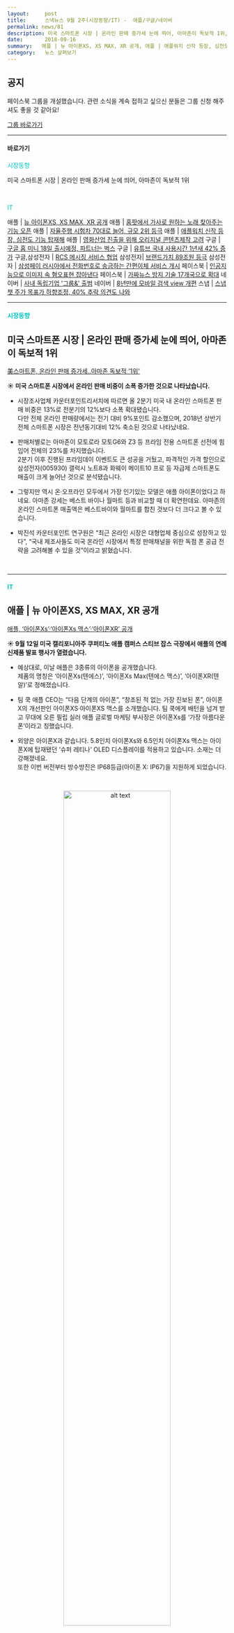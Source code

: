 ```yaml
---
layout:     post
title:      스낵뉴스 9월 2주(시장동향/IT) -  애플/구글/네이버
permalink: news/81
description: 미국 스마트폰 시장 | 온라인 판매 증가세 눈에 띄어, 아마존이 독보적 1위,애플 | 뉴 아이폰XS, XS MAX, XR 공개,애플 | 홈팟에서 가사로 원하는 노래 찾아주는 기능 오픈,애플 | 자율주행 시험차 70대로 늘어, 규모 2위 등극,애플 | 애플워치 신작 등장, 심전도 기능 탑재해,애플 | 영화산업 진출을 위해 오리지널 콘텐츠제작 고려,구글 | 구글 홈 미니 18일 출시예정, 파트너는 벅스  ,구글 | 유튜브 국내 사용시간 1년새 42% 증가,구글,삼성전자 | RCS 메시징 서비스 협업,삼성전자| 브랜드가치 89조원 등극,삼성전자 | 삼성페이 러시아에서 전화번호로 송금하는 간편이체 서비스 개시,페이스북 | 인공지능으로 이미지 속 혐오표현 잡아낸다,페이스북 | 가짜뉴스 방지 기술 17개국으로 확대,네이버 | 사내 독립기업 '그룹&' 출범,네이버 | 8년만에 모바일 검색  view 개편,스냅 | 스냅챗 주가 목표가 하향조정, 40% 추락 의견도 나와
date:       2018-09-16
summary:   애플 | 뉴 아이폰XS, XS MAX, XR 공개, 애플 | 애플워치 신작 등장, 심전도 기능 탑재해, 구글 | 구글 홈 미니 18일 출시예정, 네이버 | 8년만에 모바일 검색  view 개편
category:   뉴스 살펴보기
---
```


## 공지

페이스북 그룹을 개설했습니다. 관련 소식을 계속 접하고 싶으신 분들은 그룹 신청 해주셔도 좋을 것 같아요!

[그룹 바로가기](https://www.facebook.com/groups/2025149054465611/?ref=group_browse_new)

- - -

#### 바로가기

<a href="#market"></a><span style = "color: #00c3bd">시장동향</span>

미국 스마트폰 시장 | 온라인 판매 증가세 눈에 띄어, 아마존이 독보적 1위

<br>

<a href="#it"></a><span style = "color: #00c3bd">IT</span>

애플 | [뉴 아이폰XS, XS MAX, XR 공개](#apple1)
애플 | [홈팟에서 가사로 원하는 노래 찾아주는 기능 오픈](#apple2)
애플 | [자율주행 시험차 70대로 늘어, 규모 2위 등극](#apple3)
애플 | [애플워치 신작 등장, 심전도 기능 탑재해](#apple4)
애플 | [영화산업 진출을 위해 오리지널 콘텐츠제작 고려](#apple5)
구글 | [구글 홈 미니 18일 출시예정, 파트너는 벅스](#google1)
구글 | [유튜브 국내 사용시간 1년새 42% 증가](#google2)
구글,삼성전자 | [RCS 메시징 서비스 협업](#google3)
삼성전자| [브랜드가치 89조원 등극](#samsung1)
삼성전자 | [삼성페이 러시아에서 전화번호로 송금하는 간편이체 서비스 개시](#samsung2)
페이스북 | [인공지능으로 이미지 속 혐오표현 잡아낸다](#facebook1)
페이스북 | [가짜뉴스 방지 기술 17개국으로 확대](#facebook2)
네이버 | [사내 독립기업 '그룹&' 출범](#naver1)
네이버 | [8년만에 모바일 검색  view 개편](#naver2)
스냅 | [스냅챗 주가 목표가 하향조정, 40% 추락 의견도 나와](#snap)

- - -

#### <a name="market"></a><span style = "color: #00c3bd">시장동향</span>


## 미국 스마트폰 시장 | 온라인 판매 증가세 눈에 띄어, 아마존이 독보적 1위    
[美스마트폰, 온라인 판매 증가세..아마존 독보적 '1위'](http://www.edaily.co.kr/news/read?newsId=02535446619339136&mediaCodeNo=257&OutLnkChk=Y)

<strong> &#9728; 미국 스마트폰 시장에서 온라인 판매 비중이 소폭 증가한 것으로 나타났습니다.</strong>

- 시장조사업체 카운터포인트리서치에 따르면 올 2분기 미국 내 온라인 스마트폰 판매 비중은 13%로 전분기의 12%보다 소폭 확대됐습니다.   
다만 전체 온라인 판매량에서는 전기 대비 9%포인트 감소했으며, 2018년 상반기 전체 스마트폰 시장은 전년동기대비 12% 축소된 것으로 나타났네요. 

- 판매처별로는 아마존이 모토로라 모토G6와 Z3 등 프라임 전용 스마트폰 선전에 힘입어 전체의 23%를 차지했습니다.   
2분기 이후 진행된 프라임데이 이벤트도 큰 성공을 거뒀고, 파격적인 가격 할인으로 삼성전자(005930) 갤럭시 노트8과 화웨이 메이트10 프로 등 자급제 스마트폰도 매출이 크게 늘어난 것으로 분석됐습니다. 

- 그렇지만 역시 온·오프라인 모두에서 가장 인기있는 모델은 애플 아이폰이었다고 하네요.
아마존 강세는 베스트 바이나 월마트 등과 비교할 때 더 확연한데요. 
아마존의 온라인 스마트폰 매출액은 베스트바이와 월마트를 합친 것보다 더 크다고 볼 수 있습니다.

- 박진석 카운터포인트 연구원은 “최근 온라인 시장은 대형업체 중심으로 성장하고 있다”, “국내 제조사들도 미국 온라인 시장에서 특정 판매채널을 위한 독점 폰 공급 전략을 고려해볼 수 있을 것”이라고 밝혔습니다.

<br>


- - -

#### <a name="it"></a><span style = "color: #00c3bd">IT</span>

## <a name="apple1"></a>애플 | 뉴 아이폰XS, XS MAX, XR 공개  
[애플, ‘아이폰Xs’·‘아이폰Xs 맥스’·‘아이폰XR’ 공개](http://www.bloter.net/archives/319432)

<strong> &#9728; 9월 12일 미국 캘리포니아주 쿠퍼티노 애플 캠퍼스 스티브 잡스 극장에서 애플의 연례 신제품 발표 행사가 열렸습니다.</strong>

- 예상대로, 이날 애플은 3종류의 아이폰을 공개했습니다.  
제품의 명칭은 ‘아이폰Xs(텐에스)’, ‘아이폰Xs Max(텐에스 맥스)’, ‘아이폰XR(텐알)’로 정해졌습니다.

- 팀 쿡 애플 CEO는 “다음 단계의 아이폰”, “창조된 적 없는 가장 진보된 폰”, 아이폰X의 개선판인 아이폰XS·아이폰XS 맥스를 소개했습니다.
팀 쿡에게 배턴을 넘겨 받고 무대에 오른 필립 실러 애플 글로벌 마케팅 부사장은 아이폰Xs를 ‘가장 아름다운 폰’이라고 칭했습니다.

- 외양은 아이폰X과 같습니다. 
5.8인치 아이폰Xs와 6.5인치 아이폰Xs 맥스는 아이폰X에 탑재됐던 ‘슈퍼 레티나’ OLED 디스플레이를 적용하고 있습니다. 소재는 더 강해졌네요.  
또한 이번 버전부터 방수방진은 IP68등급(아이폰 X: IP67)을 지원하게 되었습니다.

<br>

<p align ="middle">    
 <img src="http://www.bloter.net/wp-content/uploads/2018/09/iphone-800x450.png" alt="alt text" width = "70%">
</p>

<br>



- 아이폰X에서 선보였던 안면인식 생체인증 시스템 ‘페이스아이디’는 개선된 트루뎁스 카메라 시스템, 시큐어 인클레이브, 뉴럴 엔진 등 새로운 알고리즘이 적용돼 더 빨라졌습니다.

- 카메라는 새로운 기능이 추가됐습니다.   
전·후면 사진 촬영 후 편집 시 피사계 심도를 다시 조절할 수 있는 ‘심도 제어’ 기능입니다.   
슬라이더만 간단히 움직여도 심도 조절이 가능합니다. 후면 카메라는 f/1.8, f/2.4 듀얼 렌즈가 적용됐고, 전면은 f/2.2 7MP 트루뎁스 카메라가 탑재됐다고 하네요.

<br>

{% include youtubeplayer.html id="9m_K2Yg7wGQ" %} 

<br>

- 애플이 설계한 차세대 뉴럴 엔진이 결합된 A12 바이오닉 칩으로 성능은 더욱 강력해졌습니다. 
뉴럴 엔진은 실시간으로 머신러닝을 수행합니다. 초당 수행하는 연산 수는 5조번 정도라고 하네요. 
A11 바이오닉 대비 최대 15% 더 빨라졌고, 소비전력은 최대 50% 적게 씁니다.

- 아이폰Xs는 999달러부터. 아이폰Xs 맥스는 1099달러부터 시작합니다. 
64GB, 256GB, 512GB 저장공간이 제공되며 색상은 골드, 실버, 스페이스 그레이 3가지입니다.   
아이폰Xs 맥스 512GB 옵션을 택하면 1449달러로 가격이 뜁니다. 약 162만원, 한국으로 넘어오면 그 이상의 가격이 형성될 전망이다.

- 또한 올해의 ‘원 모어 띵’은 아이폰XR이었습니다. 
슈퍼 레티나 OLED 디스플레이 대신 6.1형 LCD 디스플레이가 적용됐습니다. 
애플은 이 디스플레이를 ‘리퀴드 레티나 디스플레이’라 명명했습니다.

- 화면은 다르지만 생김새는 같은데요. 베젤이 없고 노치가 있네요. 
베젤과 늘 함께였던 애플의 지문인식 버튼, 터치아이디도 자연스럽게 작별을 고했습니다. 
아이폰XR은 노치에 적용된 트루뎁스 카메라 시스템을 통해 ‘얼굴로 잠금해제’가 가능합니다. 

<br>

<p align ="middle">    
 <img src="http://www.bloter.net/wp-content/uploads/2018/09/iphone2.png" alt="alt text" width = "70%">
</p>

<br>



- 아이폰XR은 화이트, 블루, 코랄, 레드 총 6개 색상으로 출시됩니다. 레드 색상 수익금 일부는 HIV/AIDS 치료 기금 마련에 쓰인다고 하네요.

<br>

<p align ="middle">    
 <img src="http://www.bloter.net/wp-content/uploads/2018/09/2.jpg" alt="alt text" width = "50%">
</p>

<br>



- 아이폰XR은 나노심 및 디지털 e심으로 듀얼심 기능을 지원한데요. 
가격은 64GB 저장공간 모델이 749달러고, 128GB, 256GB 등 선택지도 제공됩니다.

- 애플은 오는 14일부터 전 세계 16개국에서 아이폰Xs 및 아이폰Xs 맥스의 사전 예약을 받고, 9월21일 출고를 시작합니다. 
아이폰XR은 10월 19일부터 사전 예약이 시작돼 10월 26일 정식 출고될 예정입니다. 

- 다만, 이번에도 한국은 아이폰 1차 출시국 명단에 포함되지 않았다고 하네요 :(

<br>


## <a name="apple2"></a>애플 | 애플워치 신작 등장, 심전도 기능 탑재해  
[애플워치4' 심전도 기능 탑재…헬스케어 업체로 진화하는 애플](http://www.bloter.net/archives/319452)

<strong> &#9728; 애플워치4’가 공개됐습니다.</strong>

- 3년 만의 첫 디자인 개편과 함께 헬스케어 기능이 강화된 것이 특징인데요.   
‘베젤리스’ 디자인을 적용해 화면 크기를 키웠으며, 더욱 정확한 심박 측정이 가능한 ‘심전도(ECG)’ 기능이 탑재됐습니다. 

<br>

<p align ="middle">    
 <img src="http://www.bloter.net/wp-content/uploads/2018/09/applewatch4_crop-800x450.jpg" alt="alt text" width = "70%">
</p>

<br>


- 애플워치4는 심전도 기능이 탑재된 첫 소비자용 제품으로, 애플은 이번 애플워치를 통해 헬스케어 사업 부문을 더욱 강화할 것으로 전망됩니다.    
애플워치4는 사전에 유출된 이미지대로 베젤리스 디자인을 갖췄습니다.     
이를 통해 이전과 제품 크기를 비슷하게 유지하면서도 화면 크기를 30% 이상 늘렸는데요.     
38mm, 42mm의 케이스 크기로 나왔던 이전 모델과 달리 40mm, 44mm 두 크기로 나뉘어 제공됩니다.

- 내장 OS인 ‘워치OS 5’는 더 커진 디스플레이를 활용한 UI를 제공합니다.     
새로운 워치페이스에는 8개의 기능을 커스터마이징해 표시할 수 있습니다.     
앱 아이콘과 글씨 크기를 키워 가독성을 높일 수 있게 됐으며 더 많은 정보를 정확하게 전달합니다. 
사진, 지도, 캘린더 앱은 더 많은 정보를 표시하도록 디자인됐습니다.  

- 애플워치4에는 새로운 듀얼코어 64비트 ‘S4’ 프로세서가 탑재됐습니다.   
전력 소모량을 줄여 배터리는 이전과 마찬가지로 최대 18시간 유지됩니다. 평균적인 사용 수준에서는 2일간 지속된다고 하네요.   
또한 스피커 출력은 50% 커졌습니다. 

<br>

<p align ="middle">    
 <img src="http://www.bloter.net/wp-content/uploads/2018/09/applewatch4-lager-display-800x450.png" alt="alt text" width = "70%">
</p>

<br>


- 이번 애플워치4에서 가장 주목받는 기능은 심전도(ECG) 측정인데요.   
기존 애플워치도 광학식 심박 센서를 갖춰 심장 박동수를 측정할 수 있었는데요.   
기기 뒷면에 내장된 녹색 LED 빛을 피부에 쏘아 맥박과 혈액량의 변화를 감지해 심박수를 측정하는 방식이고, 이런 방식은 편리하기 때문에 대부분의 웨어러블 기기들이 채택하고 있습니다. 하지만 정확도가 떨어진다는 단점이 있어서, 정밀한 의료기기로는 쓸 수 없었습니다. 

- 반면, 심전도는 더욱 전문적인 심장 모니터링 기능입니다. 심장질환 진단에 활용되는 방식이죠.  
하지만 현재 심전도 기능이 국내에도 적용될지는 불투명합니다.   
애플워치4의 심전도 기능은 미국식품의약국(FDA)의 승인을 받았으며 ECG 앱과 불규칙 리듬 알림 기능은 올 연말에 미국 시장에 한해 출시될 예정입니다. 
각 나라 관련 기관에 승인을 받아야 적용될 수 있는 기능인 탓입니다.

- 애플워치4는 9월14일부터 사전 주문이 시작되며 21일 출시됩니다. 
GPS 모델은 399달러, 셀룰러 모델은 499달러부터 시작한다고 하네요. 
전작인 애플워치3는 279달러에 판매된다고 하네요. 

출시에 관해선 한국은 1차 출시국에 포함되지 않았으며, 출시 시기와 가격은 미정이라고 합니다.

<br>

<p align ="middle">    
 <img src="http://www.bloter.net/wp-content/uploads/2018/09/Apple-Watch-Series4_LiquidMetal-face_09122018.jpg" alt="alt text" width = "50%">
</p>

<br>


## <a name="apple3"></a>애플 | 홈팟에서 가사로 원하는 노래 찾아주는 기능 오픈
[애플 홈팟, 가사로 원하는 노래 찾아준다](http://www.zdnet.co.kr/news/news_view.asp?artice_id=20180913054555&type=det&re=zdk)
<strong> &#9728; 애플 홈팟에 가사로 노래를 찾아 주는 기능이 추가됩니다.</strong>

-  음성 명령으로 다중 타이머를 설정하는 기능과 아이폰과 연동한 전화 걸기 기능, 아이폰 찾기 기능도 추가됩니다.
또한 시리에 가사의 일부분을 통해 원하는 노래를 찾는 기능이 추가되는데요. 
가사의 일부분을 불러주면 시리가 자동으로 이를 검색해 줍니다. 

<br>

<p align ="middle">    
 <img src="http://image.zdnet.co.kr/2018/09/13/bskwon_A8Tc8WaYRCatJ.jpg" alt="alt text" width = "70%">
</p>

<br>



- 또한 시리를 부른 다음 전화통화를 원하는 사람의 이름을 불러주거나 전화번호를 말하면 통화가 가능하며 아이폰으로 전화가 온 경우 홈팟에서 받을 수 있습니다.
애플워치에 탑재되어 있던 아이폰 찾기 기능도 추가됩니다. 
시리에 아이폰을 찾아달라고 요청하면 이 요청이 아이폰으로 전송되어 신호음을 울려준다고 하네요!

- 이번 신기능은 무료 업데이트를 통해 추가됩니다. 전화 기능을 이용하려면 아이폰5S 이상 스마트폰과 연동이 필요하다고 합니다. 
전화 기능 이외의 다른 기능은 아이패드 에어나 아이패드 미니2 이후, 혹은 아이패드 프로나 아이팟터치 6세대와 연동을 통해 쓸 수 있습니다.

<br>


## <a name="apple4"></a>애플 | 자율주행 시험차 70대로 늘어, 규모 2위 등극  
[애플 자율주행 시험차, 70대로 늘었다](http://www.bloter.net/archives/319427)

<strong> &#9728; 애플이 현재 캘리포니아주에서 자율주행 시험운행 차량 70대를 운용하고 있다고 합니다.</strong>

- 현재 가장 많은 자율주행 시험운행 차량을 보유한 업체는 완성차업체인 GM(175대, 운전자 467명)이고, 2위는 웨이모(88대, 운전자 415명), 
그 다음 순위는 애플(70대, 운전자 139명)이 차지하고 있습니다. 
4위는 테슬라(39대, 운전자 92명)입니다.

- 애플은 2017년 4월 처음으로 캘리포니아주에서 자율주행 시험운행을 허가받은 사실이 알려졌습니다. 
당시 등록된 차량은 2015년형 렉서스 Rx450h SUV 3대였습니다. 

애플은 올해 1월 27대, 5월에는 55대 차량의 자율주행 시험운행을 허가받았습니다.

- 그러나 애플의 ‘무인 자율주행’은 아직 갈 길이 멉니다. 
캘리포니아주 차량국(DMV)은 사전에 별도 운행 허가를 받은 경우에 한해 무인 자율주행차의 도로 주행을 허용하고 있습니다. 

- 나인투파이브맥 에 따르면 애플은 자율주행차를 테스트할 수는 있으나 ‘무인주행’은 허가받지 않은 상태로, 운전자가 차에 탑승해 비상상황 발생시 이에 대응해야 하는 문제도 있습니다.

<br>

## <a name="google1"></a>구글 | 구글 홈 미니 18일 출시예정, 파트너는 벅스  

[구글홈·미니 18일 출시…화자식별·다중언어 지원](http://view.asiae.co.kr/news/view.htm?idxno=2018091109551645178)    
[한국 상륙하는 '구글홈', 파트너는 '벅스'](http://view.asiae.co.kr/news/view.htm?idxno=2018091011083626492)

<strong> &#9728; 구글이 인공지능 스피커 '구글홈'과 '구글홈 미니'를 국내에 출시합니다.</strong>  

- 누가 말하는지 이해하고 맞춤형 답변을 제공하는 '화자인식' 기능과 2가지 언어를 이해하고 답변하는 다중언어 기능을 지원합니다.   
벅스ㆍ유튜브로 음악을 듣거나 가전ㆍ스마트홈 기기를 음성으로 제어할 수 있는 게 주요 기능이라고 하네요. 

<br>

<p align ="middle">    
 <img src="http://cphoto.asiae.co.kr/listimglink/1/2018091109524181199_1536627160.jpg" alt="alt text" width = "70%">
</p>

<br>

- 구글코리아는 구글홈과 구글홈 미니 구입을 위한 사전예약을 11일 시작하고 18일부터 구글스토어와 여러 온라인 쇼핑몰을 통해 정식 판매에 들어간다고 11일 밝혔습니다. 

- 구글홈은 '오케이 구글'이나 '헤이 구글'이라고 호출하면 작동합니다. 
이어 음성으로 검색ㆍ일정관리ㆍ음악감상ㆍ스마트홈 등을 이용할 수 있습니다. 
최대 6명의 목소리를 인식해 개인화된 답변을 제공하는 '보이스 매치' 기능도 있는데요. 
다중언어 기능도 적용돼 한국어ㆍ영어ㆍ프랑스어ㆍ일본어ㆍ스페인어ㆍ이탈리아어 2가지 언어를 선택하면 원하는 언어로 답변해준다고 하네요 :)

- 음악감상은 벅스뮤직과 유튜브를 통해 즐길 수 있는데요. 구글홈과 구글홈 미니를 구입하면 유튜브 프리미엄을 6개월 간 무료로 이용할 수 있습니다. 
가격은 구글홈 14만5000원, 구글홈 미니 5만9900원인데요. 
구글스토어와 하이마트ㆍ옥션ㆍSSG닷컴에서 11일부터 사전예약을 받고 18일부터 일렉트로마트ㆍ이마트ㆍ지마켓에서 판매합니다. 

<br>


## <a name="google2"></a>구글 | 유튜브 국내 사용시간 1년새 42% 증가  
[유튜브 국내 사용시간 1년새 42%↑…"카톡·네이버 합쳐야 비슷"](http://www.yonhapnews.co.kr/bulletin/2018/09/11/0200000000AKR20180911140700017.HTML?input=1195m)

<strong> &#9728; 국내 이용자들이 유튜브를 보는 시간이 빠르게 느는 것으로 나타났습니다. 카카오톡과 네이버가 합쳐야 비슷한 수준이라고 하네요.</strong>

- 앱 분석업체 와이즈앱은 지난달 국내 안드로이드 스마트폰 이용자의 앱별 사용시간을 조사한 결과 유튜브 이용시간이 총 333억분으로 집계됐다고 밝혔습니다.
이는 지난해 8월 234억분보다 42%가량 늘어난 것인데요.

<br>

<p align ="middle">    
 <img src="http://img.yonhapnews.co.kr/etc/inner/KR/2018/09/11/AKR20180911140700017_01_i.jpg" alt="alt text" width = "70%">
</p>

<br>

- 유튜브 앱의 월간순사용자수(MAU)는 3천93만명으로, 1인당 월 1천77분을 사용한 것으로 나타났습니다.  
2위는 카카오톡으로 199억분을 기록했고, 네이버(136억분), 페이스북(40억분), 다음(32억분) 등 순이었습니다.

- 유튜브는 모든 연령대에서 가장 많이 쓰는 앱으로 집계됐는데, 특히 10대는 112억분을 사용하며 2위 카카오톡(25억분)과 격차가 4배를 넘었습니다. 
50대 이상도 유튜브(64억분)를 카카오톡(54억분)보다 오래 썼다고 하네요.

<br>

## <a name="google3"></a>구글,삼성전자 | RCS 메시징 서비스 협업  
[‘카톡’ 대신할까…삼성·구글, RCS 메시지 협업](http://www.bloter.net/archives/319496)

<strong> &#9728; 삼성과 구글이 글로벌 리치 커뮤니케이션 서비스(RCS) 메시지 활성화를 위해 서로 손을 잡았다고 발표했습니다.</strong>

- RCS는 글로벌 이동통신사들이 주축이 돼 개발한 통합 커뮤니케이션 서비스입니다. 
텍스트 중심의 기본 단문 메시지 전송 기능에서 나아가 메신저처럼 메시지를 보낼 수 있는 기능을 지원합니다. 
사실, 국내에서는 이동통신 3사가 지난 2012년 RCS 기반으로 ‘조인’이라는 메신저 서비스를 선보였지만, 사용자 관심을 끌지는 못했습니다. 
결국 조인 서비스는 사라졌습니다.

삼성전자와 구글은 서로의 영향력을 이용해 RCS 기반 메시지 서비스 부활에 나서고 있습니다. 
와이파이를 통한 채팅, 그룹 채팅, 메시지 수신 확인, 메시지 입력 확인, 미디어 파일 및 고해상도 사진 전송 등을 별도의 메신저 프로그램을 내려받지 않고도 할 수 있게 지원할 예정입니다.

<br>

<p align ="middle">    
 <img src="http://www.bloter.net/wp-content/uploads/2018/09/180913_pr-RCS-messaging.jpg" alt="alt text" width = "60%">
</p>

<p align ="middle">    
 <img src="http://www.bloter.net/wp-content/uploads/2018/09/180913_pr-RCS-messaging-demo.jpg" alt="alt text" width = "60%">
</p>

<br>

- 안드로이드 스마트폰에 탑재된 기본 ‘문자’ 앱에서 마치 메신저를 쓰듯이 자연스럽게 이용할 수 있습니다. 
안드로이드 메시지와 삼성 메시지를 넘나들며 대화를 주고 받을 수 있게 될 것으로 보입니다.

- 삼성전자는 ‘갤럭시S8’ 이후 출시 모델부터 RCS를 도입할 예정이라고 하네요.

<br>


## <a name="samsung1"></a>삼성전자| 브랜드가치 89조원 등극
[英 '브랜드파이낸스', 삼성전자 브랜드 가치 89조원](http://view.asiae.co.kr/news/view.htm?idxno=2018091009115927003)

<strong> &#9728; 삼성전자의 브랜드 가치가 90조원을 육박하게 되었습니다.</strong>
2위 현대차와의 격차는 지난해 5배에서 올해 8배로 늘어났네요.

- 영국 브랜드 평가 업체 '브랜드파이낸스'가 발표한 '2018년 한국 브랜드 가치 50대 기업'에 따르면 삼성전자가 브랜드 가치 88조 8000억원으로 국내 기업 중 1위를 차지했습니다. 지난해 삼성전자의 브랜드 가치는 56조5000억원으로 전년 대비 57% 상승했습니다.   
브랜드 등급도 지난해 'AAA'에서 올해 'AAA+'를 기록하며 국내 기업중 유일하게 최고 등급을 받았습니다.

- 뒤를 이어 현대차는 브랜드 가치 11조3000억원을 기록해 2위를 차지했습니다. 
현대차  지난해 브랜드 가치는 9조7000억원으로 17% 늘어나는데 그쳤습니다. 

- 3위는 LG전자로 브랜드 가치 8조원을 기록했습니다. LG전자는 지난해 5조5000억원의 브랜드 가치를 기록하며 5위를 차지한 바 있습니다. 
이 외 SK텔레콤이 7조7000억원, KT 6조원, SK하이닉스 5조9000억원, 한국전력 5조8000억원, 기아차 5조3000억원, KB금융그룹 5조3000억원, 삼성물산 4조5000억원 등이 '톱10'에 이름을 올렸습니다.

- 브랜드파이낸스는 삼성전자 가 지난 2016년 '갤럭시노트7' 발화 사고, 국정농단 사건의 삼성전자  연루, 이재용 부회장의 구속 수감으로 인한 1년간의 총수 부재 사태 등 최악의 상황서도 놀라운 브랜드 성장을 이뤘다고 평가했습니다.

- 데이비드 헤이 브랜드파이낸스 최고경영자(CEO)는 "삼성은 높은 브랜드 파워와 높은 품질을 갖고 있는 회사라는 이미지를 기반으로 한 어려움을 이겨내고 성장했다"면서 "한국서는 부동의 1위, 글로벌 '톱5'서도 유일하게 미국 외 국가 브랜드"라고 말했습니다. 

<br>


## <a name="samsung2"></a>삼성전자 | 삼성페이 러시아에서 전화번호로 송금하는 간편이체 서비스 개시
['전화번호로 송금'…삼성페이, 러시아서 간편이체 서비스](http://www.yonhapnews.co.kr/bulletin/2018/09/07/0200000000AKR20180907140900017.HTML?input=1195m)

<strong> &#9728; 삼성전자가 전화번호만을 이용해 간편하게 송금하는 서비스를 러시아에서 처음으로 출시했습니다.</strong>

- 삼성페이는 6일 러시아에서 마스터카드, 비자, VTB 은행과 함께 간편 이체 서비스를 시작했다고 합니다.
송금을 원하는 사용자는 삼성페이에서 '송금 (Money Transfer)' 메뉴를 선택한 후, 받는 사람의 전화번호로 간편하게 송금할 수 있다고 하네요.

- 수신자가 삼성페이 사용자가 아니어도 되며 문자메시지로 전달되는 웹페이지에서 현금을 받고자 하는 카드 번호를 입력하면 이체가 완료된다고 합니다.

- 현재 우리나라에서는 삼성페이 은행서비스에서 계좌이체 기능을 이용할 수 있는데요. 
상대방의 계좌번호를 입력하면 하루 최대 30만원까지 송금할 수 있습니다.

- 삼성페이는 러시아에서 2016년 11월 처음 서비스를 시작했으며, 올해 기준 240만명의 가입자를 확보한 상황입니다.

<br>


## <a name="facebook1"></a>페이스북 | 인공지능으로 이미지 속 혐오표현 잡아낸다
[페이스북, AI로 '짤방' 속 혐오표현 잡아낸다](http://view.asiae.co.kr/news/view.htm?idxno=2018091208464062310)

<strong> &#9728; 페이스북이 이미지 속 문자를 인식하는 인공지능(AI)을 개발했습니다.</strong>

- 이 AI는 혐오표현을 걸러내고, 사진 검색의 품질을 높이는 등 다양한 분야에 활용될 용도로 제작되었는데요.

- 페이스북은 '로제타'라는 머신러닝 시스템을 개발했다고 공식 블로그에 밝혔습니다. 
글자를 인식하기만 하던 기존 문자 판독장치와는 달리 로제타는 이미지 속 글의 문맥을 이해합니다. 

- 로제타는 페이스북과 인스타의 다양한 제품과 팀에 채택됐습니다. 
페이스북은 로제타를 통해 혐오표현 정책을 위반했는지 식별하고, 사진 검색의 품질을 높이고, 사용자 맞춤 뉴스피드를 구성하는 데 쓰고 있다고 전했습니다. 
페이스북은 최근 미국에서 가짜뉴스와 혐오표현을 제대로 걸러내지 않고 있다는 비판을 받고 있는 상황이죠. 

- 로제타는 앞으로 더 여러 분야에 쓰일 것으로 보입니다. 페이스북은 간판, 표지판, 음식점 메뉴판 등 문자가 포함된 이미지에 로제타가 활용될 수 있을 거라고 전했습니다. 


<br>


## <a name="facebook2"></a>페이스북 | 가짜뉴스 방지 기술 17개국으로 확대  
[페이스북, 가짜뉴스 잡는 기술 17개국으로 확대](http://www.zdnet.co.kr/news/news_view.asp?artice_id=20180914095821)

<strong> &#9728; 페이스북이 사진이나 영상에 포함된 뉴스의 진위 여부를 판별하는 인공지능(AI) 시스템을 확대 적용합니다.</strong>

- 페이스북은 13일 자사 뉴스룸에서 기존 4개 국가에 적용하던 사진 및 영상 허위 판별용 머신러닝 기술을 17개국 27개 팩트체크 연계기관에 적용한다고 밝혔습니다.
페이스북에 따르면 해당 기술은 이미지를 뒤집거나 여러 이미지가 혼합됐는지 살피는 방식이 사용된 머신러닝 기술입니다.

- 페이스북은 또 사진에서 문자를 인식하는 OCR(광학문자인식) 기술도 접목해 기술을 고도화했는데요. 
이미지에 틀린 내용의 뉴스 일부가 적혀 있더라도 이를 적발할 수 있게 되었다고 하네요.

- ​현재 ​팩트체크 기관은 미국, 프랑스 각 5곳, 브라질, 필리핀, 인도네시아 각 3곳 등으로 분포되어있고, 국내엔 아직까지 페이스북과 연계한 팩트체크 제3자 기관은 없는 것으로 알려져있습니다.


<br>



## <a name="naver1"></a>네이버 | 사내 독립기업 '그룹&' 출범  
[네이버, 사내 독립 기업 ‘그룹&’ 출범](http://www.dailian.co.kr/news/view/738338/?sc=naver)

<strong> &#9728; 네이버가 ‘밴드(BAND)’와 ‘카페(Café)’ 등을 담당하는 그룹 커뮤니티 서비스 전문 조직인 ‘그룹UGC’ 셀을 사내 독립 기업(CIC)로 출범했습니다. </strong>

- 네이버는 미국 시장을 중심으로 성장하고 있는 그룹 커뮤니티 서비스의 가능성을 보다 확대할 계획을 밝혔습니다.

- 밴드는 지난해부터 글로벌 진출에 집중한 결과, 현재 ‘방과 후 활동’(After-School Activity)이 활발한 미국 영타겟들로부터 주목받으며 최근 미국 내 MAU가 100만 명을 넘어선 상황인데요. 

- Varsity Spirit, Legacy Global Sports 등 미국 현지의 대형 단체와도 공식 커뮤니케이션 파트너십을 맺으며 왕성한 활동을 지속하고 있습니다. 
또한 게임 서비스 내에서 최적화된 커뮤니티 경험을 제공해 온 플러그(PLUG) 역시 글로벌을 무대로 한 새로운 시도를 준비중이라고 하네요.  

- 네이버측은 “앞으로도 기민한 조직운영과 혁신적 시도로 글로벌 시장에서 경쟁력을 높여나갈 예정”이라고 밝혔습니다.

<br>



## <a name="naver2"></a>네이버 | 8년만에 모바일 검색  view 개편  
[네이버, 8년 만에 모바일 검색 틀 바꾼다...13일 VIEW 검색 신설](http://www.etnews.com/20180910000314)

<strong> &#9728; 네이버가 모바일 검색 틀을 바꿉니다.</strong>

- 이제 네이버 모바일 검색 탭에 'VIEW(뷰)' 영역이 신설되는데요.   
통합검색 신뢰성을 높이는 동시에 사용자 경험이나 의견 정보는 따로 떼어 제공한다고 합니다.     
강화된 웹검색으로 구글을 견제하는 동시에 네이버 강점인 블로그, 카페 정보는 효율적으로 볼 수 있게 했다고 하네요.

<br>

<p align ="middle">    
 <img src="http://img.etnews.com/photonews/1809/1108584_20180910151249_671_0001.jpg" alt="alt text" width = "70%">
</p>

<br>


- 대신 기존 블로그와 카페 검색은 사라지게 됩니다.
검색 결과를 통합검색과 뷰로 크게 나눈 셈이네요. 모바일 서비스를 시작한 지 8년 만의 변화라 색다르긴 하네요. 

- 뷰 영역은 통합검색과 달리 공식정보가 아닌 개인 경험이나 의견을 보여주게 됩니다. 
블로그나 카페, 커뮤니티 게시물 위주인데요. 
장소나 음식 리뷰, 물건 정보를 찾는 이용자는 대부분 게시물 하나로 검색을 끝내지 않는다는 데 착안했다고 하네요. 

- 네이버는 현 검색방식이 익숙한 사용자도 배려했습니다. 
사용자 검색 취향을 파악해 통합검색에서도 블로그나 카페 게시물이 상단에 노출될 수 있도록 했고 사용성을 가급적 해치지 않는 방향으로 짰다고 합니다. 

- 이를 위해 10년 가까이 블로그와 카페 검색을 담당했던 개발자들이 참여했다고 회사 측은 설명했습니다.

- 김상범 네이버 통합검색 리더는 “네이버는 방대한 문서를 대상으로 검색해야 하는 웹검색 분야에 2년 전부터 투자를 늘려왔다”,
“부족한 웹검색은 강화하고 강점인 블로그와 카페 등 게시물 검색은 효율화해 국내시장 확대는 물론 해외시장 진출도 노릴 것”이라고 밝혔습니다. 


<br>



## <a name="snap"></a>스냅 | 스냅챗 주가 목표가 하향조정, 40% 추락 의견도 나와
[월가, 스냅 목표가 잇단 하향 조정…"40% 추락할 것"](http://www.yonhapnews.co.kr/bulletin/2018/09/13/0200000000AKR20180913118600009.HTML?input=1195m)

<strong> &#9729; 리처드 그린필드 BTIG 애널리스트가 12일(현지시간) 스냅의 목표주가를 무려 40% 하향 조정하면서 '매도'를 권유했습니다.</strong>

- 그린필드는 보고서에서 "스냅챗의 이용자 수 하락 변명이 지겹다"면서 "스냅의 제품 진화에 실망했고, 이것이 변할 것이라고 믿을 이유가 없다"고 말했습니다.

- 월가의 이런 반응은 스냅의 2인자격인 임란 칸 최고전략책임자가 최근 회사를 떠난다고 밝힌 뒤 나온 것인데요.

- 이를 두고 CNN 방송은 "월가는 페이스북의 인스타그램과 치열한 경쟁을 하는 스냅챗의 미래를 점점 불안하게 보고 있다"면서 "인스타그램은 스냅챗의 여러 기능을 복사했지만, 이를 통해 더 많은 이용자를 확보했다"고 말하기도 했네요.

<br>


- - -

#### 더 좋은 뉴스 읽기 경험을 선사해 드리고자 간단 설문을 진행하고 있습니다. 
6가지의 짧은 질문으로 구성되어 있으니 짧게라도 참여해주시면 감사하겠습니다!

<a href="http://bit.ly/2KJo4HB" onclick="ga(send, event, 기사, 설문조사, 서베이);"><span>설문하러 가기</span></a>

